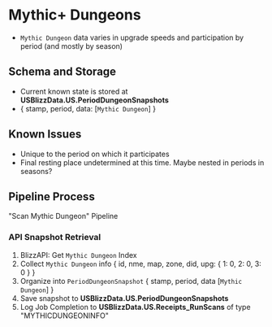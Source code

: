 # Mythic+ Dungeons

- `Mythic Dungeon` data varies in upgrade speeds and participation by period (and mostly by season)

## Schema and Storage
- Current known state is stored at **USBlizzData.US.PeriodDungeonSnapshots**
- { stamp, period, data: [`Mythic Dungeon`] }

## Known Issues
- Unique to the period on which it participates
- Final resting place undetermined at this time. Maybe nested in periods in seasons?

## Pipeline Process
"Scan Mythic Dungeon" Pipeline

### API Snapshot Retrieval
1. BlizzAPI: Get `Mythic Dungeon` Index
1. Collect `Mythic Dungeon` info { id, nme, map, zone, did, upg: { 1: 0, 2: 0, 3: 0 } }
1. Organize into `PeriodDungeonSnapshot` { stamp, period, data [`Mythic Dungeon`] }
1. Save snapshot to **USBlizzData.US.PeriodDungeonSnapshots**
1. Log Job Completion to **USBlizzData.US.Receipts_RunScans** of type "MYTHICDUNGEONINFO"
